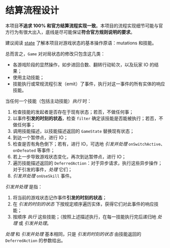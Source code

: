 # 结算流程设计

本项目**不追求 100% 和官方结算流程实现一致**。本项目的流程实现细节可能与官方行为有很大出入，底线是尽可能保证**符合官方规则说明的要求**。

建议阅读 [state](./state.md) 了解本项目对游戏状态的基本操作原语：mutations 和技能。

总而言之，`Game` 对对局状态的修改只包含这几类：
- 各游戏阶段的显然操作，如步进回合数、翻转行动轮次，以及玩家 IO 的结果；
- 使用主动技能；
- 技能执行或常规流程引发（emit）了事件，执行对这一事件的所有实体的响应技能。

当任何一个技能（包括主动技能）*执行* 时：
1. 检查技能的发起者是否存在于现有状态；若否，不做任何事；
1. 以事件**引发的时刻的状态**，检查 `filter` 确定该技能是否能被执行；若否，不做任何事；
1. 调用技能描述，以技能描述返回的 `GameState` 替换现有状态；
1. 到达一个暂停点，进行 IO；
1. 检查是否有角色倒下；若有，进行 IO，可选地 *引发并处理* `onSwitchActive`、`onDefeated` 等事件；
1. 若上一步导致游戏状态变化，再次到达暂停点，进行 IO；
1. 遍历技能描述返回的 `DeferredAction`：对于异步请求，执行这些异步操作；对于引发的事件，*处理* 它们；
1. *引发并处理* `onUseSkill` 事件。

*引发并处理* 是指：
1. 将当前的游戏状态记作事件**引发的时刻的状态**；
1. 在 *引发的时刻的状态* 下按规定顺序遍历实体，获得它们对此事件的响应技能；
1. 按顺序 *执行* 这些技能；（按照上述描述执行，在每一技能执行完后递归地 *处理* 或 *引发并处理*。

*处理* 和 *引发并处理* 基本相同，只是 *引发的时刻的状态* 由技能返回的 `DeferredAction` 的参数给出。

